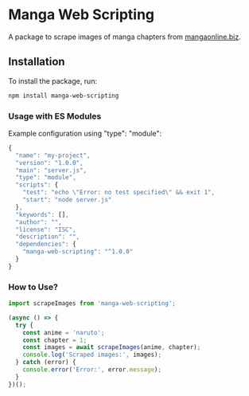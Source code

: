 # Manga Web Scripting

A package to scrape images of manga chapters from [mangaonline.biz](https://mangaonline.biz).

## Installation

To install the package, run:

```bash
npm install manga-web-scripting
```

### Usage with ES Modules
Example configuration using "type": "module":
```js
{
  "name": "my-project",
  "version": "1.0.0",
  "main": "server.js",
  "type": "module",
  "scripts": {
    "test": "echo \"Error: no test specified\" && exit 1",
    "start": "node server.js"
  },
  "keywords": [],
  "author": "",
  "license": "ISC",
  "description": "",
  "dependencies": {
    "manga-web-scripting": "^1.0.0"
  }
}

```

### How to Use?
``` js
import scrapeImages from 'manga-web-scripting';

(async () => {
  try {
    const anime = 'naruto';
    const chapter = 1;
    const images = await scrapeImages(anime, chapter);
    console.log('Scraped images:', images);
  } catch (error) {
    console.error('Error:', error.message);
  }
})();
```